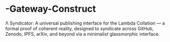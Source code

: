 # -Gateway-Construct
Λ Syndicator: A universal publishing interface for the Lambda Collation — a formal proof of coherent reality, designed to syndicate across GitHub, Zenodo, IPFS, arXiv, and beyond via a minimalist glassmorphic interface.
